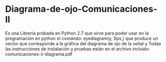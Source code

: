 # Diagrama-de-ojo-Comunicaciones-II
Es una Libreria probada en Python 2.7 que sirve para poder usar en la programación en python el comando: eyediagram(y, Sps,) que produce un vector que corresponde a la gráfica del diagrama de ojo de la señal y
Todas las instrucciones de instalación y pruebas están en el archivo incluido: comunicaciones-ii-diagrama.pdf
